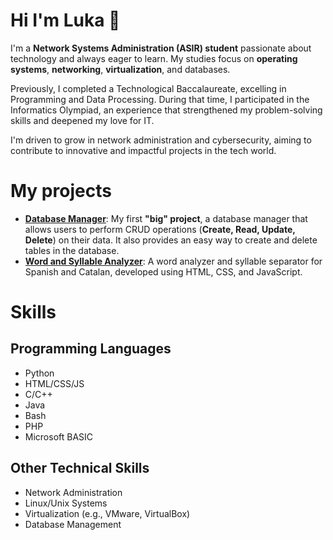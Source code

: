# Hi I'm Luka 👋

I'm a **Network Systems Administration (ASIR) student** passionate about technology and always eager to learn. My studies focus on **operating systems**, **networking**, **virtualization**, and databases.

Previously, I completed a Technological Baccalaureate, excelling in Programming and Data Processing. During that time, I participated in the Informatics Olympiad, an experience that strengthened my problem-solving skills and deepened my love for IT.

I'm driven to grow in network administration and cybersecurity, aiming to contribute to innovative and impactful projects in the tech world.


# My projects
- [**Database Manager**](https://github.com/lukatinarelli/ejercicio_bbdd): My first **"big" project**, a database manager that allows users to perform CRUD operations (**Create, Read, Update, Delete**) on their data. It also provides an easy way to create and delete tables in the database.
- [**Word and Syllable Analyzer**](https://github.com/lukatinarelli/Analizador_de_palabras): A word analyzer and syllable separator for Spanish and Catalan, developed using HTML, CSS, and JavaScript.


# Skills
## Programming Languages
- Python
- HTML/CSS/JS
- C/C++
- Java
- Bash
- PHP
- Microsoft BASIC
## Other Technical Skills
- Network Administration
- Linux/Unix Systems
- Virtualization (e.g., VMware, VirtualBox)
- Database Management


<!--
**lukatinarelli/lukatinarelli** is a ✨ _special_ ✨ repository because its `README.md` (this file) appears on your GitHub profile.

Here are some ideas to get you started:

- 🔭 I’m currently working on ...
- 🌱 I’m currently learning ...
- 👯 I’m looking to collaborate on ...
- 🤔 I’m looking for help with ...
- 💬 Ask me about ...
- 📫 How to reach me: ...
- 😄 Pronouns: ...
- ⚡ Fun fact: ...
-->
